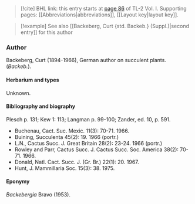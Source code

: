 > [!cite] BHL link: this entry starts at [page 86](https://www.biodiversitylibrary.org/item/103414#page/134/mode/1up) of TL-2 Vol. I.
> Supporting pages: [[Abbreviations|abbreviations]], [[Layout key|layout key]].

> [!example] See also [[Backeberg, Curt {std. Backeb.} (Suppl.)|second entry]] for this author

### Author

Backeberg, Curt (1894-1966), German author on succulent plants. (*Backeb.*).

#### Herbarium and types

Unknown.

#### Bibliography and biography

Plesch p. 131; Kew 1: 113; Langman p. 99-100; Zander, ed. 10, p. 591.
- Buchenau, Cact. Suc. Mexic. 11(3): 70-71. 1966.
- Buining, Succulenta 45(2): 19. 1966 (portr.)
- L.N., Cactus Succ. J. Great Britain 28(2): 23-24. 1966 (portr.)
- Rowley and Parr, Cactus Succ. J. Cactus Succ. Soc. America 38(2): 70-71. 1966.
- Donald, Natl. Cact. Succ. J. (Gr. Br.) 22(1): 20. 1967.
- Hunt, J. Mammillaria Soc. 15(3): 38. 1975.

#### Eponymy

*Backebergia* Bravo (1953).

